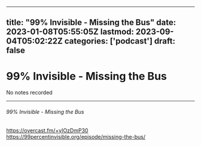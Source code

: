 
---
title: "99% Invisible - Missing the Bus"
date: 2023-01-08T05:55:05Z
lastmod: 2023-09-04T05:02:22Z
categories: ['podcast']
draft: false
---


# 99% Invisible - Missing the Bus

No notes recorded

- - -
###### 99% Invisible - Missing the Bus

https://overcast.fm/+yIOzDmP30  
https://99percentinvisible.org/episode/missing-the-bus/

<!-- #public #podcast #99 percent invisible# -->

<!-- {BearID:26FA87D1-2FC7-4DC4-9647-56051EE33E0E-28016-00002D9804560D94} -->

